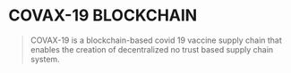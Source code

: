 # COVAX-19 BLOCKCHAIN

> COVAX-19 is a blockchain-based covid 19 vaccine supply chain that enables the creation of decentralized no trust based supply chain system.
> 
